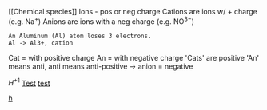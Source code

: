 [[Chemical species]]
Ions - pos or neg charge
	Cations are ions w/ + charge (e.g. Na${^+}$)
	Anions are ions with a neg charge (e.g. NO$^{3-}$)
```
An Aluminum (Al) atom loses 3 electrons.
Al -> Al3+, cation
```

Cat = with positive charge
An = with negative charge
'Cats' are positive
'An' means anti, anti means anti-positive -> anion = negative

$H^{+1}$
<a href="obsidian://open?vault=SLE133%20-%20Chemistry%20in%20Our%20World&file=Chemistry%20Core%20Concepts%20-%20Allan%20Blackman%2C%20Daniel%20Southam%2C.pdf%20-%20Shortcut.lnk#page=36">Test</a>
[test]()

[h](obsidian://open?vault=SLE133%20-%20Chemistry%20in%20Our%20World&file=Chemistry%20Core%20Concepts%20-%20Allan%20Blackman%2C%20Daniel%20Southam%2C.pdf%20-%20Shortcut.lnk#page=36)